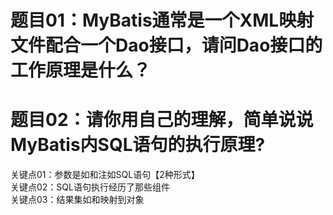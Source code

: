 # 题目01：MyBatis通常是一个XML映射文件配合一个Dao接口，请问Dao接口的工作原理是什么？  


# 题目02：请你用自己的理解，简单说说MyBatis内SQL语句的执行原理?  
关键点01：参数是如和注如SQL语句【2种形式】  
关键点02：SQL语句执行经历了那些组件  
关键点03：结果集如和映射到对象  
